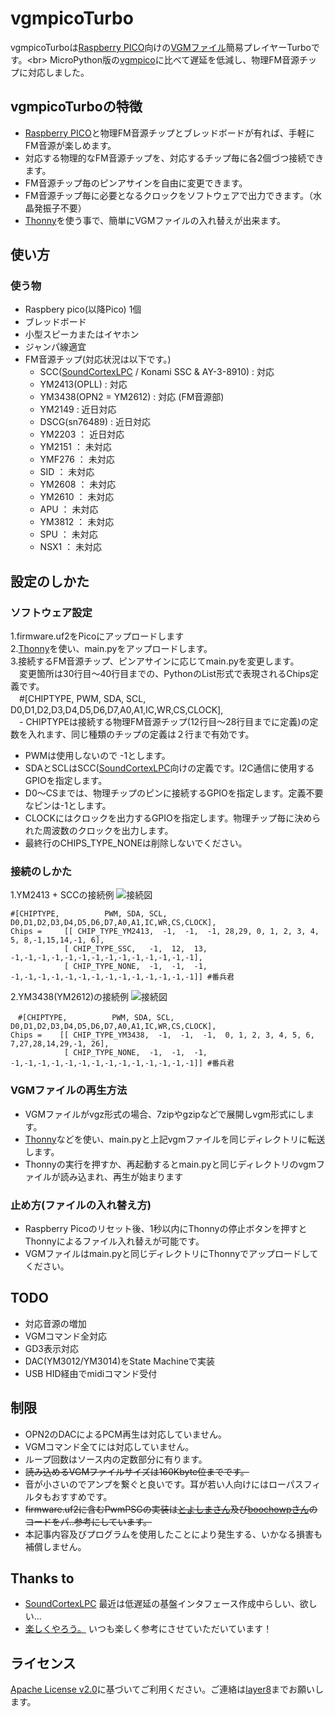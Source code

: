 # vgmpicoTurbo
vgmpicoTurboは[Raspberry PICO](https://www.switch-science.com/catalog/6900/)向けの[VGMファイル](https://www.jpedia.wiki/blog/en/VGM_(file_format))簡易プレイヤーTurboです。<br>
MicroPython版の[vgmpico](https://github.com/Layer812/vgmpico/)に比べて遅延を低減し、物理FM音源チップに対応しました。<br>

## vgmpicoTurboの特徴
 - [Raspberry PICO](https://www.switch-science.com/catalog/6900/)と物理FM音源チップとブレッドボードが有れば、手軽にFM音源が楽しめます。
 - 対応する物理的なFM音源チップを、対応するチップ毎に各2個づつ接続できます。
 - FM音源チップ毎のピンアサインを自由に変更できます。
 - FM音源チップ毎に必要となるクロックをソフトウェアで出力できます。（水晶発振子不要）
 - [Thonny](https://thonny.org/)を使う事で、簡単にVGMファイルの入れ替えが出来ます。

## 使い方
### 使う物
 - Raspbery pico(以降Pico) 1個
 - ブレッドボード
 - 小型スピーカまたはイヤホン
 - ジャンパ線適宜
 - FM音源チップ(対応状況は以下です。)
   - SCC([SoundCortexLPC](https://github.com/toyoshim/SoundCortexLPC) / Konami SSC & AY-3-8910) : 対応
   - YM2413(OPLL) : 対応
   - YM3438(OPN2 = YM2612) : 対応 (FM音源部)
   - YM2149 : 近日対応
   - DSCG(sn76489) : 近日対応
   - YM2203 ： 近日対応
   - YM2151 ： 未対応
   - YMF276 ： 未対応
   - SID    ： 未対応
   - YM2608 ： 未対応
   - YM2610 ： 未対応
   - APU    ： 未対応
   - YM3812 ： 未対応
   - SPU    ： 未対応
   - NSX1   ： 未対応

## 設定のしかた
### ソフトウェア設定
1.firmware.uf2をPicoにアップロードします<br>
2.[Thonny](https://thonny.org/)を使い、main.pyをアップロードします。<br>
3.接続するFM音源チップ、ピンアサインに応じてmain.pyを変更します。<br>
　変更箇所は30行目～40行目までの、PythonのList形式で表現されるChips定義です。<br>
　#[CHIPTYPE,          PWM, SDA, SCL, D0,D1,D2,D3,D4,D5,D6,D7,A0,A1,IC,WR,CS,CLOCK],<br>
　- CHIPTYPEは接続する物理FM音源チップ(12行目～28行目までに定義)の定数を入れます、同じ種類のチップの定義は２行まで有効です。
  - PWMは使用しないので -1とします。
  - SDAとSCLはSCC([SoundCortexLPC](https://github.com/toyoshim/SoundCortexLPC)向けの定義です。I2C通信に使用するGPIOを指定します。
  - D0～CSまでは、物理チップのピンに接続するGPIOを指定します。定義不要なピンは-1とします。
  - CLOCKにはクロックを出力するGPIOを指定します。物理チップ毎に決められた周波数のクロックを出力します。
  - 最終行のCHIPS_TYPE_NONEは削除しないでください。

### 接続のしかた
1.YM2413 + SCCの接続例
![接続図](https://user-images.githubusercontent.com/111331376/193421841-b2023a7a-d450-4506-9125-61ee690a7262.png)
``` Chips定義
#[CHIPTYPE,          PWM, SDA, SCL, D0,D1,D2,D3,D4,D5,D6,D7,A0,A1,IC,WR,CS,CLOCK],
Chips =     [[ CHIP_TYPE_YM2413,  -1,  -1,  -1, 28,29, 0, 1, 2, 3, 4, 5, 8,-1,15,14,-1, 6],
            [ CHIP_TYPE_SSC,   -1,  12,  13, -1,-1,-1,-1,-1,-1,-1,-1,-1,-1,-1,-1,-1,-1],
            [ CHIP_TYPE_NONE,  -1,  -1,  -1, -1,-1,-1,-1,-1,-1,-1,-1,-1,-1,-1,-1,-1,-1]] #番兵君
```

2.YM3438(YM2612)の接続例
![接続図](https://user-images.githubusercontent.com/111331376/193421951-c0c07c5c-f851-422f-a71b-bd2a036278a2.png)
``` Chips定義
　#[CHIPTYPE,          PWM, SDA, SCL, D0,D1,D2,D3,D4,D5,D6,D7,A0,A1,IC,WR,CS,CLOCK],
Chips =    [[ CHIP_TYPE_YM3438,  -1,  -1,  -1,  0, 1, 2, 3, 4, 5, 6, 7,27,28,14,29,-1, 26],
            [ CHIP_TYPE_NONE,  -1,  -1,  -1, -1,-1,-1,-1,-1,-1,-1,-1,-1,-1,-1,-1,-1,-1]] #番兵君
```

### VGMファイルの再生方法
 - VGMファイルがvgz形式の場合、7zipやgzipなどで展開しvgm形式にします。
 - [Thonny](https://thonny.org/)などを使い、main.pyと上記vgmファイルを同じディレクトリに転送します。
 - Thonnyの実行を押すか、再起動するとmain.pyと同じディレクトリのvgmファイルが読み込まれ、再生が始まります

### 止め方(ファイルの入れ替え方)
 - Raspberry Picoのリセット後、1秒以内にThonnyの停止ボタンを押すとThonnyによるファイル入れ替えが可能です。
 - VGMファイルはmain.pyと同じディレクトリにThonnyでアップロードしてください。

## TODO
 - 対応音源の増加
 - VGMコマンド全対応
 - GD3表示対応
 - DAC(YM3012/YM3014)をState Machineで実装
 - USB HID経由でmidiコマンド受付

## 制限
 - OPN2のDACによるPCM再生は対応していません。
 - VGMコマンド全てには対応していません。
 - ループ回数はソース内の定数部分に有ります。
 - ~~読み込めるVGMファイルサイズは160Kbyte位までです。~~
 - 音が小さいのでアンプを繋ぐと良いです。耳が若い人向けにはローパスフィルタもおすすめです。
 - ~~firmware.uf2に含むPwmPSGの実装は[とよしまさん](https://twitter.com/toyoshim)及び[boochowpさん](https://twitter.com/boochowp)のコードをパ..参考にしています。~~
 - 本記事内容及びプログラムを使用したことにより発生する、いかなる損害も補償しません。

## Thanks to
 - [SoundCortexLPC](https://github.com/toyoshim/SoundCortexLPC) 最近は低遅延の基盤インタフェース作成中らしい、欲しい...
 - [楽しくやろう。](https://blog.boochow.com/) いつも楽しく参考にさせていただいています！

## ライセンス
 [Apache License v2.0](http://www.apache.org/licenses/LICENSE-2.0)に基づいてご利用ください。ご連絡は[layer8](https://twitter.com/layer812)までお願いします。